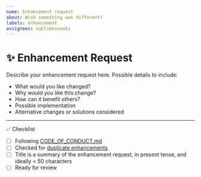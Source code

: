 ```yaml
---
name: Enhancement request
about: Wish something was different?
labels: enhancement
assignees: sublimesneaks
---
```


<!--
Thanks for contributing!
-->

# :sparkles: Enhancement Request

Describe your enhancement request here. Possible details to include:

- What would you like changed?
- Why would you like this change?
- How can it benefit others?
- Possible implementation
- Alternative changes or solutions considered

---

:white_check_mark: Checklist

<!--
Feel free to submit now and complete the checklist items below later.
If you're unsure about anything, don't hesitate to ask. We're here to help!
-->

- [ ] Following [CODE_OF_CONDUCT.md](https://github.com/sublimesneaks/analytics-server/blob/master/CODE_OF_CONDUCT.md)
- [ ] Checked for [duplicate enhancements](https://github.com/sublimesneaks/analytics-server/issues?q=label%3Aenhancement)
- [ ] Title is a summary of the enhancement request, in present tense, and ideally < 50 characters
- [ ] Ready for review
